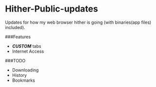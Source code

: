 # Hither-Public-updates
Updates for how my web browser hither is going (with binaries(app files) included).

###Features
 - ***CUSTOM*** tabs
 - Internet Access 
 



###TODO
 - Downloading
 - History
 - Bookmarks
 
